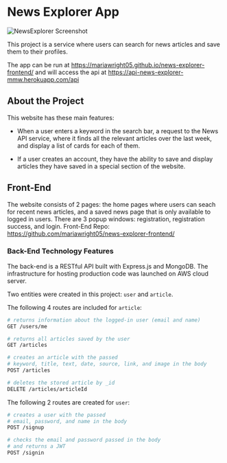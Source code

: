 # News Explorer App

![NewsExplorer Screenshot](https://github.com/mariawright05/news-explorer-frontend/src/images/app-graphic.jpg)

This project is a service where users can search for news articles and save them to their profiles.

The app can be run at <https://mariawright05.github.io/news-explorer-frontend/> and will access the api at <https://api-news-explorer-mmw.herokuapp.com/api>

## About the Project

This website has these main features:

* When a user enters a keyword in the search bar, a request to the News API service, where it finds all the relevant articles over the last week, and display a list of cards for each of them.

* If a user creates an account, they have the ability to save and display articles they have saved in a special section of the website.

## Front-End

The website consists of 2 pages: the home pages where users can seach for recent news articles, and a saved news page that is only available to logged in users. There are 3 popup windows: registration, registration success, and login. Front-End Repo: <https://github.com/mariawright05/news-explorer-frontend/>

### Back-End Technology Features

The back-end is a RESTful API built with Express.js and MongoDB. The infrastructure for hosting production code was launched on AWS cloud server.

Two entities were created in this project: `user` and `article`.

The following 4 routes are included for `article`:

```bash
# returns information about the logged-in user (email and name)
GET /users/me

# returns all articles saved by the user
GET /articles

# creates an article with the passed
# keyword, title, text, date, source, link, and image in the body
POST /articles

# deletes the stored article by _id
DELETE /articles/articleId
```

The following 2 routes are created for `user`:

```bash
# creates a user with the passed
# email, password, and name in the body
POST /signup

# checks the email and password passed in the body
# and returns a JWT
POST /signin
```
